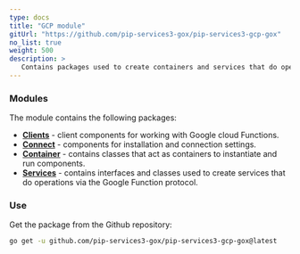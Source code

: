 ```yaml
---
type: docs
title: "GCP module"
gitUrl: "https://github.com/pip-services3-gox/pip-services3-gcp-gox"
no_list: true
weight: 500
description: > 
   Contains packages used to create containers and services that do operations via the Google Function protocol.
---
```



### Modules

The module contains the following packages:

- [**Clients**](clients) - client components for working with Google cloud Functions.
- [**Connect**](connect) - components for installation and connection settings.
- [**Container**](containers) - contains classes that act as containers to instantiate and run components.
- [**Services**](services) - contains interfaces and classes used to create services that do operations via the Google Function protocol.


### Use

Get the package from the Github repository:
```bash
go get -u github.com/pip-services3-gox/pip-services3-gcp-gox@latest
```
